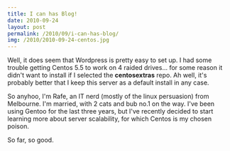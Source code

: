 ```yaml
---
title: I can has Blog!
date: 2010-09-24
layout: post
permalink: /2010/09/i-can-has-blog/
img: /2010/2010-09-24-centos.jpg
---
```

Well, it does seem that Wordpress is pretty easy to set up. I had some trouble getting Centos 5.5 to work on 4 raided drives... for some reason it didn't want to install if I selected the **centosextras** repo. Ah well, it's probably better that I keep this server as a default install in any case.

So anyhoo, I'm Rafe, an IT nerd (mostly of the linux persuasion) from Melbourne. I'm married, with 2 cats and bub no.1 on the way. I've been using Gentoo for the last three years, but I've recently decided to start learning more about server scalability, for which Centos is my chosen poison.

So far, so good.